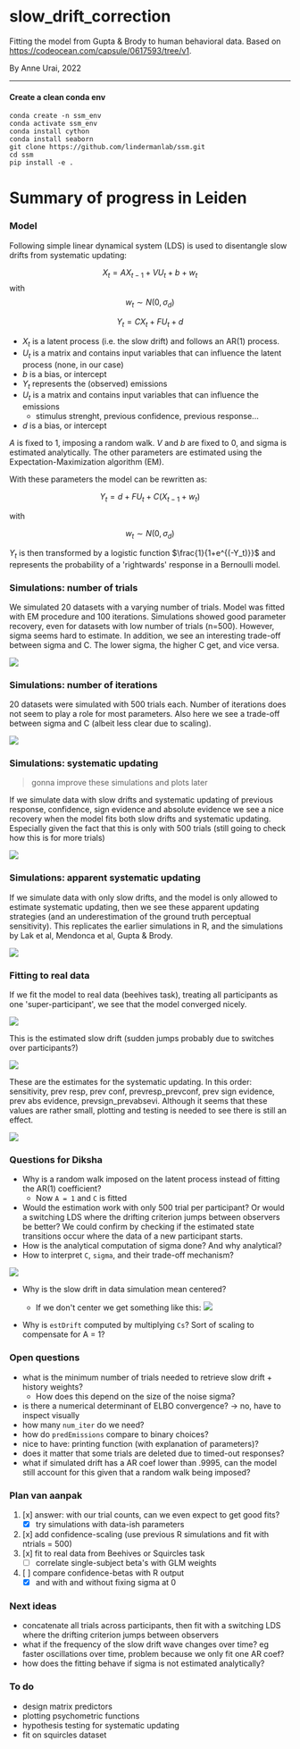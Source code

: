 # slow_drift_correction
Fitting the model from Gupta &amp; Brody to human behavioral data. Based on https://codeocean.com/capsule/0617593/tree/v1.

By Anne Urai, 2022

---

#### Create a clean conda env
```
conda create -n ssm_env
conda activate ssm_env
conda install cython
conda install seaborn
git clone https://github.com/lindermanlab/ssm.git
cd ssm
pip install -e .
```



# Summary of progress in Leiden

### Model

Following simple linear dynamical system (LDS) is used to disentangle slow drifts from systematic updating:

$$X_t = AX_{t-1} + VU_t + b + w_t$$
with 
$$w_t \sim N(0, \sigma_d)$$

$$Y_t = CX_t + FU_t + d$$


- $X_t$ is a latent process (i.e. the slow drift) and follows an AR(1) process.
- $U_t$ is a matrix and contains input variables that can influence the latent process (none, in our case)
- $b$ is a bias, or intercept
- $Y_t$ represents the (observed) emissions
- $U_t$ is a matrix and contains input variables that can influence the emissions
    - stimulus strenght, previous confidence, previous response...
- $d$ is a bias, or intercept


$A$ is fixed to 1, imposing a random walk. $V$ and $b$ are fixed to 0, and sigma is estimated analytically.
The other parameters are estimated using the Expectation-Maximization algorithm (EM).

With these parameters the model can be rewritten as:

$$Y_t = d + FU_t + C(X_{t-1} + w_t)$$ 

with 

$$w_t \sim N(0, \sigma_d)$$

$Y_t$ is then transformed by a logistic function $\frac{1}{1+e^{(-Y_t)}}$ and represents the probability of a 'rightwards' response in a Bernoulli model.


### Simulations: number of trials

We simulated 20 datasets with a varying number of trials. Model was fitted with EM procedure and 100 iterations.
Simulations showed good parameter recovery, even for datasets with low number of trials (n=500).
However, sigma seems hard to estimate. In addition, we see an interesting trade-off between sigma and C. The lower sigma, the higher C get, and vice versa.

![](recovery_n_trials.PNG)
 
### Simulations: number of iterations

20 datasets were simulated with 500 trials each. Number of iterations does not seem to play a role for most parameters.
Also here we see a trade-off between sigma and C (albeit less clear due to scaling).

![](recovery_n_iterations.PNG)

### Simulations: systematic updating
> gonna improve these simulations and plots later

If we simulate data with slow drifts and systematic updating of previous response, confidence, sign evidence and absolute evidence we see a nice recovery when the model fits both slow drifts and systematic updating.
Especially given the fact that this is only with 500 trials (still going to check how this is for more trials)

![](parameter_recoveryConfEvidence_1111.PNG)


### Simulations: apparent systematic updating

If we simulate data with only slow drifts, and the model is only allowed to estimate systematic updating, then we see these apparent updating strategies (and an underestimation of the ground truth perceptual sensitivity). This replicates the earlier simulations in R, and the simulations by Lak et al, Mendonca et al, Gupta & Brody.

![](parameter_recoveryConfEvidence_1001.PNG)

### Fitting to real data

If we fit the model to real data (beehives task), treating all participants as one 'super-participant', we see that the model converged nicely. 

![](convergence_beehives.png)

This is the estimated slow drift (sudden jumps probably due to switches over participants?)

![](slowdrift_beehives.png)

These are the estimates for the systematic updating.
In this order: sensitivity, prev resp, prev conf, prevresp_prevconf, prev sign evidence, prev abs evidence, prevsign_prevabsevi.
Although it seems that these values are rather small, plotting and testing is needed to see there is still an effect.

![](params.PNG)



### Questions for Diksha
- Why is a random walk imposed on the latent process instead of fitting the AR(1) coefficient?
    - Now `A = 1` and `C` is fitted
- Would the estimation work with only 500 trial per participant? Or would a switching LDS where the drifting criterion jumps between observers be better? We could confirm by checking if the estimated state transitions occur where the data of a new participant starts.
- How is the analytical computation of sigma done? And why analytical?
- How to interpret `C`, `sigma`, and their trade-off mechanism? 

![](tradeoff_sigma_C.PNG)

- Why is the slow drift in data simulation mean centered?
    - If we don't center we get something like this:
![](non_centered_drift.png)

- Why is `estDrift` computed by multiplying `Cs`? Sort of scaling to compensate for A = 1?





### Open questions
- what is the minimum number of trials needed to retrieve slow drift + history weights?
    - How does this depend on the size of the noise sigma?
- is there a numerical determinant of ELBO convergence? -> no, have to inspect visually
- how many `num_iter` do we need?
- how do `predEmissions` compare to binary choices?
- nice to have: printing function (with explanation of parameters)?
- does it matter that some trials are deleted due to timed-out responses?
- what if simulated drift has a AR coef lower than .9995, can the model still account for this given that a random walk being imposed?


### Plan van aanpak
1. [x] answer: with our trial counts, can we even expect to get good fits?
     - [x] try simulations with data-ish parameters
2. [x] add confidence-scaling (use previous R simulations and fit with ntrials = 500)
3. [x] fit to real data from Beehives or Squircles task
    - [ ] correlate single-subject beta's with GLM weights
4. [ ] compare confidence-betas with R output
    - [x] and with and without fixing sigma at 0

### Next ideas
- concatenate all trials across participants, then fit with a switching LDS where the drifting criterion jumps between observers
- what if the frequency of the slow drift wave changes over time? eg faster oscillations over time, problem because we only fit one AR coef?
- how does the fitting behave if sigma is not estimated analytically?

### To do
- design matrix predictors
- plotting psychometric functions
- hypothesis testing for systematic updating
- fit on squircles dataset


